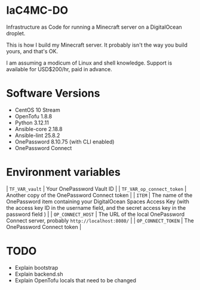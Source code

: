 # IaC4MC-DO

Infrastructure as Code for running a Minecraft server on a DigitalOcean droplet.

This is how I build my Minecraft server. It probably isn't the way you build yours, and that's OK.

I am assuming a modicum of Linux and shell knowledge. Support is available for USD$200/hr, paid in advance.

# Software Versions

- CentOS 10 Stream
- OpenTofu 1.8.8
- Python 3.12.11
- Ansible-core 2.18.8
- Ansible-lint 25.8.2
- OnePassword 8.10.75 (with CLI enabled)
- OnePassword Connect

# Environment variables

| `TF_VAR_vault` | Your OnePassword Vault ID |
| `TF_VAR_op_connect_token` | Another copy of the OnePassword Connect token |
| `ITEM` | The name of the OnePassword item containing your DigitalOcean Spaces Access Key (with the access key ID in the username field, and the secret access key in the password field ) |
| `OP_CONNECT_HOST` | The URL of the local OnePassword Connect server, probably `http://localhost:8080/` |
| `OP_CONNECT_TOKEN` | The OnePassword Connect token |

# TODO
- Explain bootstrap
- Explain backend.sh
- Explain OpenTofu locals that need to be changed
